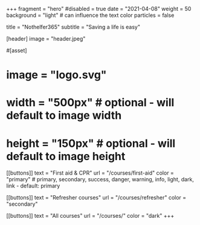 +++
fragment = "hero"
#disabled = true
date = "2021-04-08"
weight = 50
background = "light" # can influence the text color
particles = false

title = "Nothelfer365"
subtitle = "Saving a life is easy"

[header]
  image = "header.jpeg"

#[asset]
#  image = "logo.svg"
#  width = "500px" # optional - will default to image width
#  height = "150px" # optional - will default to image height

[[buttons]]
  text = "First aid & CPR"
  url = "/courses/first-aid"
  color = "primary" # primary, secondary, success, danger, warning, info, light, dark, link - default: primary

[[buttons]]
text = "Refresher courses"
url = "/courses/refresher"
color = "secondary"

[[buttons]]
  text = "All courses"
  url = "/courses/"
  color = "dark"
+++